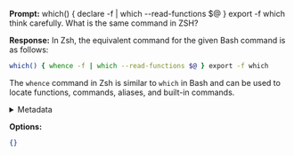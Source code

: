 **Prompt:**
which() { declare -f | which --read-functions $@ } export -f which
 think carefully. What is the same command in ZSH?

**Response:**
In Zsh, the equivalent command for the given Bash command is as follows:

```zsh
which() { whence -f | which --read-functions $@ } export -f which
```

The `whence` command in Zsh is similar to `which` in Bash and can be used to locate functions, commands, aliases, and built-in commands.

<details><summary>Metadata</summary>

- Duration: 2558 ms
- Datetime: 2023-08-25T19:36:54.216284
- Model: gpt-3.5-turbo-0613

</details>

**Options:**
```json
{}
```

